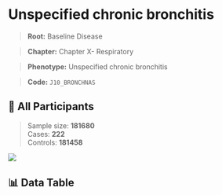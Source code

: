 # Unspecified chronic bronchitis

> **Root:** Baseline Disease  

> **Chapter:** Chapter X- Respiratory  

> **Phenotype:** Unspecified chronic bronchitis  

> **Code:** `J10_BRONCHNAS`

## 🧪 All Participants  
> Sample size: **181680**  
> Cases: **222**  
> Controls: **181458**
<img src="/Sensitive/Figures/ALL/Incidence/J10_BRONCHNAS.png"/>

## 📊 Data Table
<CsvTableMRF src="/Sensitive/Data/ALL/Incidence/COX_J10_BRONCHNAS.csv"/>

